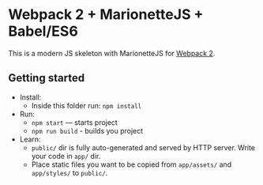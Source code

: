 # Webpack 2 + MarionetteJS + Babel/ES6

This is a modern JS skeleton with MarionetteJS for [Webpack 2](https://webpack.js.org/).

## Getting started

* Install:
    * Inside this folder run: `npm install`
* Run:
    * `npm start` — starts project
    * `npm run build` - builds you project
* Learn:
    * `public/` dir is fully auto-generated and served by HTTP server.  Write your code in `app/` dir.
    * Place static files you want to be copied from `app/assets/` and `app/styles/` to `public/`.